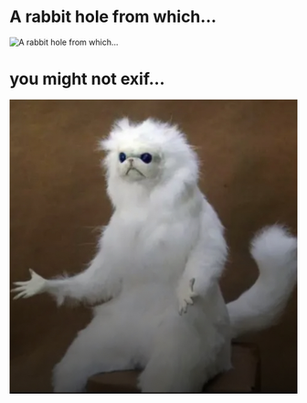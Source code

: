 # A rabbit hole from which...
![A rabbit hole from which...](https://syscall.network/f?a=8a8afca1)

# you might not exif...

<p float="left" align="middle">
<img src="./filiberto.jpg" />
</p>



